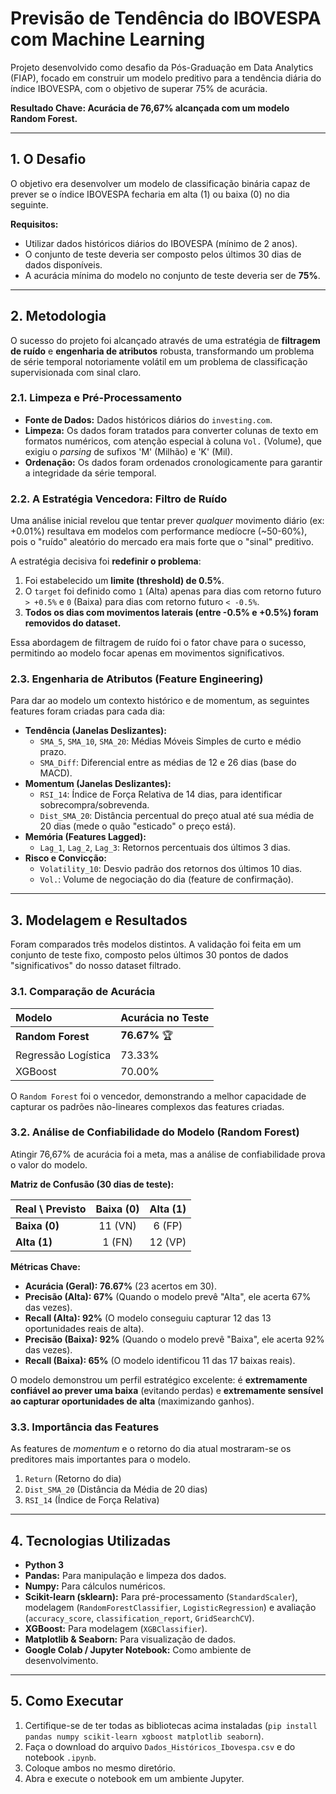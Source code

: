 # Previsão de Tendência do IBOVESPA com Machine Learning

Projeto desenvolvido como desafio da Pós-Graduação em Data Analytics (FIAP), focado em construir um modelo preditivo para a tendência diária do índice IBOVESPA, com o objetivo de superar 75% de acurácia.

**Resultado Chave: Acurácia de 76,67% alcançada com um modelo Random Forest.**

---

## 1. O Desafio

O objetivo era desenvolver um modelo de classificação binária capaz de prever se o índice IBOVESPA fecharia em alta (1) ou baixa (0) no dia seguinte.

**Requisitos:**
* Utilizar dados históricos diários do IBOVESPA (mínimo de 2 anos).
* O conjunto de teste deveria ser composto pelos últimos 30 dias de dados disponíveis.
* A acurácia mínima do modelo no conjunto de teste deveria ser de **75%**.

---

## 2. Metodologia

O sucesso do projeto foi alcançado através de uma estratégia de **filtragem de ruído** e **engenharia de atributos** robusta, transformando um problema de série temporal notoriamente volátil em um problema de classificação supervisionada com sinal claro.

### 2.1. Limpeza e Pré-Processamento

* **Fonte de Dados:** Dados históricos diários do `investing.com`.
* **Limpeza:** Os dados foram tratados para converter colunas de texto em formatos numéricos, com atenção especial à coluna `Vol.` (Volume), que exigiu o *parsing* de sufixos 'M' (Milhão) e 'K' (Mil).
* **Ordenação:** Os dados foram ordenados cronologicamente para garantir a integridade da série temporal.

### 2.2. A Estratégia Vencedora: Filtro de Ruído

Uma análise inicial revelou que tentar prever *qualquer* movimento diário (ex: +0.01%) resultava em modelos com performance medíocre (~50-60%), pois o "ruído" aleatório do mercado era mais forte que o "sinal" preditivo.

A estratégia decisiva foi **redefinir o problema**:
1.  Foi estabelecido um **limite (threshold) de 0.5%**.
2.  O `target` foi definido como `1` (Alta) apenas para dias com retorno futuro `> +0.5%` e `0` (Baixa) para dias com retorno futuro `< -0.5%`.
3.  **Todos os dias com movimentos laterais (entre -0.5% e +0.5%) foram removidos do dataset.**

Essa abordagem de filtragem de ruído foi o fator chave para o sucesso, permitindo ao modelo focar apenas em movimentos significativos.

### 2.3. Engenharia de Atributos (Feature Engineering)

Para dar ao modelo um contexto histórico e de momentum, as seguintes features foram criadas para cada dia:

* **Tendência (Janelas Deslizantes):**
    * `SMA_5`, `SMA_10`, `SMA_20`: Médias Móveis Simples de curto e médio prazo.
    * `SMA_Diff`: Diferencial entre as médias de 12 e 26 dias (base do MACD).
* **Momentum (Janelas Deslizantes):**
    * `RSI_14`: Índice de Força Relativa de 14 dias, para identificar sobrecompra/sobrevenda.
    * `Dist_SMA_20`: Distância percentual do preço atual até sua média de 20 dias (mede o quão "esticado" o preço está).
* **Memória (Features Lagged):**
    * `Lag_1`, `Lag_2`, `Lag_3`: Retornos percentuais dos últimos 3 dias.
* **Risco e Convicção:**
    * `Volatility_10`: Desvio padrão dos retornos dos últimos 10 dias.
    * `Vol.`: Volume de negociação do dia (feature de confirmação).

---

## 3. Modelagem e Resultados

Foram comparados três modelos distintos. A validação foi feita em um conjunto de teste fixo, composto pelos últimos 30 pontos de dados "significativos" do nosso dataset filtrado.

### 3.1. Comparação de Acurácia

| Modelo | Acurácia no Teste |
| :--- | :--- |
| **Random Forest** | **76.67%** 🏆 |
| Regressão Logística | 73.33% |
| XGBoost | 70.00% |

O `Random Forest` foi o vencedor, demonstrando a melhor capacidade de capturar os padrões não-lineares complexos das features criadas.

### 3.2. Análise de Confiabilidade do Modelo (Random Forest)

Atingir 76,67% de acurácia foi a meta, mas a análise de confiabilidade prova o valor do modelo.

**Matriz de Confusão (30 dias de teste):**

| Real \ Previsto | Baixa (0) | Alta (1) |
| :--- | :---: | :---: |
| **Baixa (0)** | 11 (VN) | 6 (FP) |
| **Alta (1)** | 1 (FN) | 12 (VP) |

**Métricas Chave:**

* **Acurácia (Geral): 76.67%** (23 acertos em 30).
* **Precisão (Alta): 67%** (Quando o modelo prevê "Alta", ele acerta 67% das vezes).
* **Recall (Alta): 92%** (O modelo conseguiu capturar 12 das 13 oportunidades reais de alta).
* **Precisão (Baixa): 92%** (Quando o modelo prevê "Baixa", ele acerta 92% das vezes).
* **Recall (Baixa): 65%** (O modelo identificou 11 das 17 baixas reais).

O modelo demonstrou um perfil estratégico excelente: é **extremamente confiável ao prever uma baixa** (evitando perdas) e **extremamente sensível ao capturar oportunidades de alta** (maximizando ganhos).

### 3.3. Importância das Features

As features de *momentum* e o retorno do dia atual mostraram-se os preditores mais importantes para o modelo.

1.  `Return` (Retorno do dia)
2.  `Dist_SMA_20` (Distância da Média de 20 dias)
3.  `RSI_14` (Índice de Força Relativa)

---

## 4. Tecnologias Utilizadas

* **Python 3**
* **Pandas:** Para manipulação e limpeza dos dados.
* **Numpy:** Para cálculos numéricos.
* **Scikit-learn (sklearn):** Para pré-processamento (`StandardScaler`), modelagem (`RandomForestClassifier`, `LogisticRegression`) e avaliação (`accuracy_score`, `classification_report`, `GridSearchCV`).
* **XGBoost:** Para modelagem (`XGBClassifier`).
* **Matplotlib & Seaborn:** Para visualização de dados.
* **Google Colab / Jupyter Notebook:** Como ambiente de desenvolvimento.

---

## 5. Como Executar

1.  Certifique-se de ter todas as bibliotecas acima instaladas (`pip install pandas numpy scikit-learn xgboost matplotlib seaborn`).
2.  Faça o download do arquivo `Dados_Históricos_Ibovespa.csv` e do notebook `.ipynb`.
3.  Coloque ambos no mesmo diretório.
4.  Abra e execute o notebook em um ambiente Jupyter.
